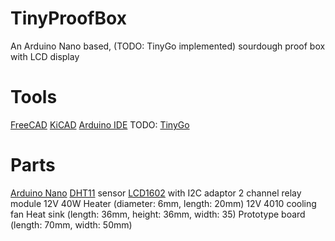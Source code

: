 # TinyProofBox

An Arduino Nano based, (TODO: TinyGo implemented) sourdough proof box with LCD display

# Tools

[FreeCAD][freecad]
[KiCAD][kicad]
[Arduino IDE][ide]
TODO: [TinyGo][tinygo]

# Parts

[Arduino Nano][nano]
[DHT11][dht11] sensor
[LCD1602][lcd1602] with I2C adaptor
2 channel relay module
12V 40W Heater (diameter: 6mm, length: 20mm)
12V 4010 cooling fan
Heat sink (length: 36mm, height: 36mm, width: 35)
Prototype board (length: 70mm, width: 50mm)

[freecad]: https://www.freecadweb.org
[kicad]: https://www.kicad.org
[tinygo]: https://tinygo.org
[dht11]: https://create.arduino.cc/projecthub/search?q=DHT11
[lcd1602]: https://create.arduino.cc/projecthub/search?q=lcd1602+i2c
[nano]: https://www.arduino.cc/en/pmwiki.php?n=Main/ArduinoBoardNano
[ide]: https://www.arduino.cc/en/software
